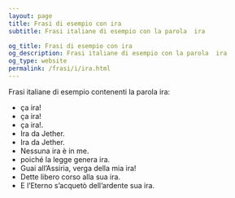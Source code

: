 ```yaml
---
layout: page
title: Frasi di esempio con ira 
subtitle: Frasi italiane di esempio con la parola  ira

og_title: Frasi di esempio con ira 
og_description: Frasi italiane di esempio con la parola  ira
og_type: website
permalink: /frasi/i/ira.html
---
```


Frasi italiane di esempio contenenti la parola ira:


- ça ira!
- ça ira!
- ça ira!.
- Ira da Jether.
- Ira da Jether.
- Nessuna ira è in me.
- poiché la legge genera ira.
- Guai all’Assiria, verga della mia ira!
- Dette libero corso alla sua ira.
- E l’Eterno s’acquetò dell’ardente sua ira.
